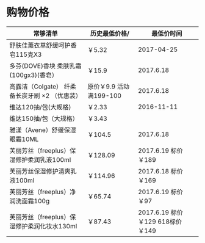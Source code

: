 # 购物价格

| 常够清单      |  历史最低价格/             | 最低价时间   |
| ------------- | -------------------------  | ------- |
| 舒肤佳薰衣草舒缓呵护香皂115克X3 | ￥5.32 | 2017-04-25 |
| 多芬(DOVE)香块 柔肤乳霜(100gx3)(香皂）| ￥15.9 | 2017.6.18 |
|高露洁（Colgate） 纤柔备长炭牙刷 ×2 （优惠装）| 原价￥9.9 活动满199-100 | 2017.6.18 |
| 维达120抽/包(大规格) | ￥2.33 |  2016-11-11  |
| 维达150抽/包（大规格）| ￥3.43 |  |
| 雅漾（Avene）舒缓保湿眼霜10ML | ￥104.5 | 2017.6.18 |
|芙丽芳丝（freeplus）保湿修护柔润乳液100ml | ￥128.09 | 2017.6.19 标价￥189| 
| 芙丽芳丝保湿修护清爽乳液100ml | ￥114.96 | 2017.6.18 标价￥169 |
| 芙丽芳丝（freeplus）净润洗面霜100g | ￥65.74 | 2017.6.19 标价￥97 |
| 芙丽芳丝（freeplus）保湿修护柔润化妆水130ml | ￥87.43 | 2017.6.19 标价￥129 618标价￥149 |
